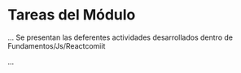 <h1> Tareas del Módulo </h1>
...
    Se presentan las deferentes actividades
    desarrollados dentro de Fundamentos/Js/Reactcomiit

...
